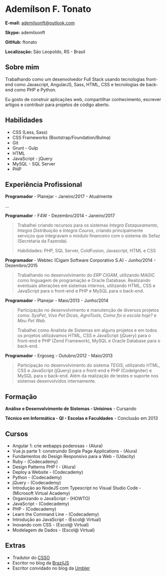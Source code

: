 # Ademílson F. Tonato

**E-mail:** ademilsonft@outlook.com

**Skype:** ademilsonft

**GitHub:** ftonato

**Localização:** São Leopoldo, RS - Brasil

## Sobre mim
Trabalhando como um desenvolvedor Full Stack usando tecnologias front-end como Javascript, AngularJS, Sass, HTML, CSS e tecnologias de back-end como PHP e Python.

Eu gosto de construir aplicações web, compartilhar conhecimento, escrever artigos e contribuir para projetos de código aberto.
## Habilidades

* CSS (Less, Sass)
* CSS Frameworks (Bootstrap/Foundation/Bulma)
* Git
* Grunt - Gulp
* HTML
* JavaScript - jQuery
* MySQL - SQL Server
* PHP

## Experiência Profissional

**Programador** - Planejar - Janeiro/2017 - Atualmente

...

**Programador** - F4W - Dezembro/2014 - Janeiro/2017

> Trabalhei criando recursos para os sistemas *Integra Estaqueamento*, *Integra Distribuição* e *Integra Couros*,
criando principalmente serviços que integravam o módulo financeiro com o sistema do Sefaz (Secretaria da Fazenda).
>
> Habilidades: PHP, SQL Server, ColdFusion, Javascript, HTML e CSS

**Programador** - Webtec (Cigam Software Corporativo S.A) - Junho/2014 - Dezembro/2015

> Trabalhando no desenvolvimento do *ERP CIGAM*, utilizando MAGIC como linguagem de programação e
Oracle Database. Realizando eventuais alterações em sistemas internos, utilizando HTML, CSS e JavaScript para o front-end e
PHP e MySQL para o back-end.

**Programador** - Planejar - Maio/2013 - Junho/2014

> Participação no desenvolvimento e manutenção de diversos projetos como: *SysPet*, *Vivo Pet Dicas*,
*AgroTools*, *Como foi a escola hoje?* e *Meu Pet Web*.
>
> Trabalhei como Analista de Sistemas em alguns projetos e em todos os projetos utilizávamos HTML, CSS e
JavaScript (jQuery) para o front-end e PHP (Zend Framework), MySQL e Oracle Database para o back-end.

**Programador** - Ergoseg - Outubro/2012 - Maio/2013

> Participação no desenvolvimento do sistema *TEGIS*, utilizando HTML, CSS e JavaScript (jQuery) para
o front-end e PHP (CodeIgniter) e MySQL para o back-end. Além da realização de testes e suporte nos
sistemas desenvolvidos internamente.


## Formação

**Análise e Desenvolvimento de Sistemas - Unisinos** - Cursando

**Técnico em Informática - QI - Escolas e Faculdades** - Conclusão em 2013


## Cursos

* Angular 1: crie webapps poderosas - (Alura)
* Vue.js parte 1: construindo Single Page Applications - (Alura)
* Fundamentos do Design Responsivo para a Web - (Udacity)
* Ruby - (Codecademy)
* Design Patterns PHP I - (Alura)
* Deploy a Website - (Codecademy)
* Python - (Codecademy)
* jQuery - (Codecademy)
* Introdução ao NodeJS com Typescript no Visual Studio Code - (Microsoft Virtual Academy)
* Organizando o JavaScript - (HOWTO)
* JavaScript - (Codecademy)
* PHP - (Codecademy)
* Learn the Command Line - (Codecademy)
* Introdução ao JavaScript - (Escol@ Virtual)
* Inovando com CSS - (Escol@ Virtual)
* Modelagem de Dados - (Escol@ Virtual)


## Extras

* Tradutor do [CSSO](https://github.com/css/csso)
* Escritor no blog da [BrazilJS](https://braziljs.org/blog/author/ademilson-f-tonato/)
* Escritor convidado no blog da [Umbler](http://blog.umbler.com/br/introducao-ao-postcss/)

